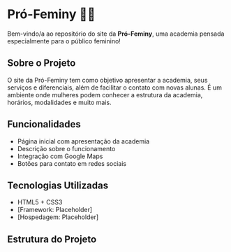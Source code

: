 # Pró-Feminy 💪🌸

Bem-vindo/a ao repositório do site da **Pró-Feminy**, uma academia pensada especialmente para o público feminino!

## Sobre o Projeto

O site da Pró-Feminy tem como objetivo apresentar a academia, seus serviços e diferenciais, além de facilitar o contato com novas alunas. É um ambiente onde mulheres podem conhecer a estrutura da academia, horários, modalidades e muito mais.

## Funcionalidades

- Página inicial com apresentação da academia
- Descrição sobre o funcionamento
- Integração com Google Maps
- Botões para contato em redes sociais

## Tecnologias Utilizadas

- HTML5 + CSS3
- [Framework: Placeholder]
- [Hospedagem: Placeholder]

## Estrutura do Projeto

```bash


